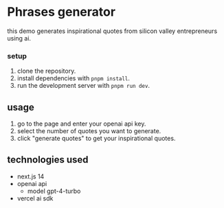 # Phrases generator

this demo generates inspirational quotes from silicon valley entrepreneurs using ai.

### setup

1. clone the repository.
2. install dependencies with `pnpm install`.
3. run the development server with `pnpm run dev`.

## usage

1. go to the page and enter your openai api key.
2. select the number of quotes you want to generate.
3. click "generate quotes" to get your inspirational quotes.

## technologies used 

- next.js 14
- openai api
  - model gpt-4-turbo 
- vercel ai sdk

